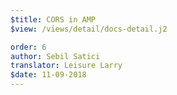 ```yaml
---
$title: CORS in AMP
$view: /views/detail/docs-detail.j2

order: 6
author: Sebil Satici
translator: Leisure Larry
$date: 11-09-2018
---
```

